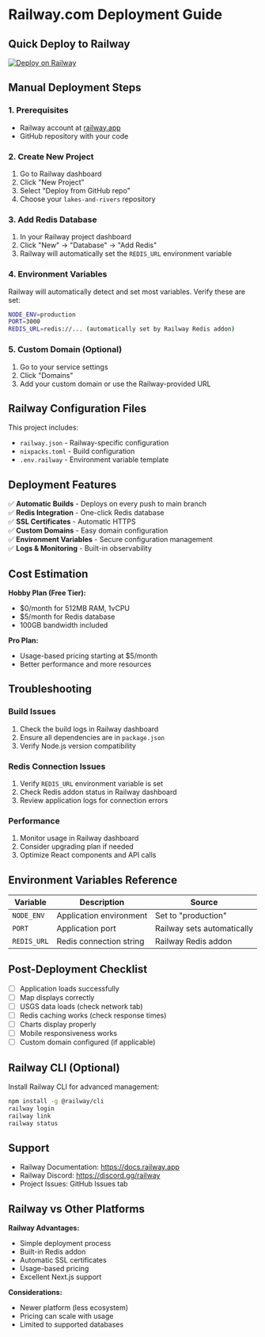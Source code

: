 # Railway.com Deployment Guide

## Quick Deploy to Railway

[![Deploy on Railway](https://railway.app/button.svg)](https://railway.app/template/YOUR_TEMPLATE_ID)

## Manual Deployment Steps

### 1. Prerequisites
- Railway account at [railway.app](https://railway.app)
- GitHub repository with your code

### 2. Create New Project
1. Go to Railway dashboard
2. Click "New Project"
3. Select "Deploy from GitHub repo"
4. Choose your `lakes-and-rivers` repository

### 3. Add Redis Database
1. In your Railway project dashboard
2. Click "New" → "Database" → "Add Redis"
3. Railway will automatically set the `REDIS_URL` environment variable

### 4. Environment Variables
Railway will automatically detect and set most variables. Verify these are set:

```bash
NODE_ENV=production
PORT=3000
REDIS_URL=redis://... (automatically set by Railway Redis addon)
```

### 5. Custom Domain (Optional)
1. Go to your service settings
2. Click "Domains"
3. Add your custom domain or use the Railway-provided URL

## Railway Configuration Files

This project includes:
- `railway.json` - Railway-specific configuration
- `nixpacks.toml` - Build configuration
- `.env.railway` - Environment variable template

## Deployment Features

✅ **Automatic Builds** - Deploys on every push to main branch  
✅ **Redis Integration** - One-click Redis database  
✅ **SSL Certificates** - Automatic HTTPS  
✅ **Custom Domains** - Easy domain configuration  
✅ **Environment Variables** - Secure configuration management  
✅ **Logs & Monitoring** - Built-in observability  

## Cost Estimation

**Hobby Plan (Free Tier):**
- $0/month for 512MB RAM, 1vCPU
- $5/month for Redis database
- 100GB bandwidth included

**Pro Plan:**
- Usage-based pricing starting at $5/month
- Better performance and more resources

## Troubleshooting

### Build Issues
1. Check the build logs in Railway dashboard
2. Ensure all dependencies are in `package.json`
3. Verify Node.js version compatibility

### Redis Connection Issues
1. Verify `REDIS_URL` environment variable is set
2. Check Redis addon status in Railway dashboard
3. Review application logs for connection errors

### Performance
1. Monitor usage in Railway dashboard
2. Consider upgrading plan if needed
3. Optimize React components and API calls

## Environment Variables Reference

| Variable | Description | Source |
|----------|-------------|---------|
| `NODE_ENV` | Application environment | Set to "production" |
| `PORT` | Application port | Railway sets automatically |
| `REDIS_URL` | Redis connection string | Railway Redis addon |

## Post-Deployment Checklist

- [ ] Application loads successfully
- [ ] Map displays correctly
- [ ] USGS data loads (check network tab)
- [ ] Redis caching works (check response times)
- [ ] Charts display properly
- [ ] Mobile responsiveness works
- [ ] Custom domain configured (if applicable)

## Railway CLI (Optional)

Install Railway CLI for advanced management:

```bash
npm install -g @railway/cli
railway login
railway link
railway status
```

## Support

- Railway Documentation: https://docs.railway.app
- Railway Discord: https://discord.gg/railway
- Project Issues: GitHub Issues tab

## Railway vs Other Platforms

**Railway Advantages:**
- Simple deployment process
- Built-in Redis addon
- Automatic SSL certificates
- Usage-based pricing
- Excellent Next.js support

**Considerations:**
- Newer platform (less ecosystem)
- Pricing can scale with usage
- Limited to supported databases
